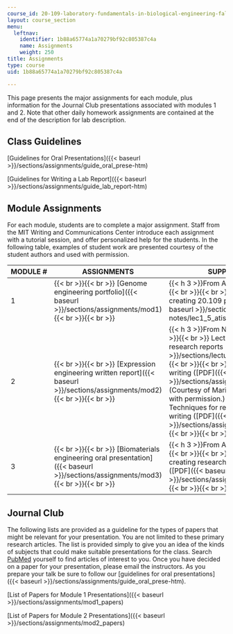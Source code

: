 ```yaml
---
course_id: 20-109-laboratory-fundamentals-in-biological-engineering-fall-2007
layout: course_section
menu:
  leftnav:
    identifier: 1b88a65774a1a70279bf92c805387c4a
    name: Assignments
    weight: 250
title: Assignments
type: course
uid: 1b88a65774a1a70279bf92c805387c4a

---
```


This page presents the major assignments for each module, plus information for the Journal Club presentations associated with modules 1 and 2. Note that other daily homework assignments are contained at the end of the description for lab description.

Class Guidelines
----------------

[Guidelines for Oral Presentations]({{< baseurl >}}/sections/assignments/guide_oral_prese-htm)

[Guidelines for Writing a Lab Report]({{< baseurl >}}/sections/assignments/guide_lab_report-htm)

Module Assignments
------------------

For each module, students are to complete a major assignment. Staff from the MIT Writing and Communications Center introduce each assignment with a tutorial session, and offer personalized help for the students. In the following table, examples of student work are presented courtesy of the student authors and used with permission.

| MODULE # | ASSIGNMENTS | SUPPORTING FILES | STUDENT WORK EXAMPLES |
| --- | --- | --- | --- |
| 1 |  {{< br >}}{{< br >}} [Genome engineering portfolio]({{< baseurl >}}/sections/assignments/mod1) {{< br >}}{{< br >}}  | {{< h 3 >}}From Atissa Banuazizi{{< /h >}} {{< br >}}{{< br >}} Lecture slides on creating 20.109 presentations ([PDF]({{< baseurl >}}/sections/lecture-notes/lec1_5_atissa)) {{< br >}}{{< br >}}  | &nbsp; |
| 2 |  {{< br >}}{{< br >}} [Expression engineering written report]({{< baseurl >}}/sections/assignments/mod2) {{< br >}}{{< br >}}  | {{< h 3 >}}From Neal Lerner{{< /h >}} {{< br >}}{{< br >}} Lecture slides on writing research reports ([PDF]({{< baseurl >}}/sections/lecture-notes/lec2_4_writing)) {{< br >}}{{< br >}} A guide to scientific writing ([PDF]({{< baseurl >}}/sections/assignments/sci_writing_guid)) (Courtesy of Marilee Ogren-Balkema. Used with permission.) {{< br >}}{{< br >}} Techniques for responding to a peer's writing ([PDF]({{< baseurl >}}/sections/assignments/lerner_revie_tip)) {{< br >}}{{< br >}}  | "Experimental siRNA targeting the 469-624bp region of Renilla Luciferase is ineffective in reducing expression in mouse embryonic stem cells" ([PDF]({{< baseurl >}}/sections/assignments/mod2_knan_tntri)) (Courtesy of Jessica Keenan and Augusto Tentori. Used with permission.) |
| 3 |  {{< br >}}{{< br >}} [Biomaterials engineering oral presentation]({{< baseurl >}}/sections/assignments/mod3) {{< br >}}{{< br >}}  | {{< h 3 >}}From Atissa Banuazizi{{< /h >}} {{< br >}}{{< br >}} Lecture slides on creating research proposal presentations ([PDF]({{< baseurl >}}/sections/assignments/lec3_2_atissa)) {{< br >}}{{< br >}}  | "Expression of dsRNA in Spirogyna algae to inhibit development of malaria carrying mosquitoes" ([PDF]({{< baseurl >}}/sections/assignments/mod3_blue)) (Courtesy of Kat Pak and Matthew Loper. Used with permission.) 

Journal Club
------------

The following lists are provided as a guideline for the types of papers that might be relevant for your presentation. You are not limited to these primary research articles. The list is provided simply to give you an idea of the kinds of subjects that could make suitable presentations for the class. Search [PubMed](http://www.ncbi.nlm.nih.gov/PubMed/) yourself to find articles of interest to you. Once you have decided on a paper for your presentation, please email the instructors. As you prepare your talk be sure to follow our [guidelines for oral presentations]({{< baseurl >}}/sections/assignments/guide_oral_prese-htm).

[List of Papers for Module 1 Presentations]({{< baseurl >}}/sections/assignments/mod1_papers)

[List of Papers for Module 2 Presentations]({{< baseurl >}}/sections/assignments/mod2_papers)